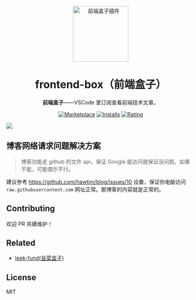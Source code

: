 <div align="center">
<img src="https://raw.staticdn.net/giscafer/vscode-frontend-box/master/resources/logo.png" alt="前端盒子插件" width="148"/>

# frontend-box（前端盒子）

**前端盒子**——VSCode 里订阅查看前端技术文章。

[![Marketplace](https://img.shields.io/visual-studio-marketplace/v/giscafer.frontend-box.svg?label=Marketplace&style=for-the-badge&logo=visual-studio-code)](https://marketplace.visualstudio.com/items?itemName=giscafer.frontend-box)
[![Installs](https://img.shields.io/visual-studio-marketplace/i/giscafer.frontend-box.svg?style=for-the-badge)](https://marketplace.visualstudio.com/items?itemName=giscafer.frontend-box)
[![Rating](https://img.shields.io/visual-studio-marketplace/stars/giscafer.frontend-box.svg?style=for-the-badge)](https://marketplace.visualstudio.com/items?itemName=giscafer.frontend-box)

</div>

![](https://raw.githubusercontent.com/giscafer/vscode-frontend-box/main/demo.png)

## 博客网络请求问题解决方案

> 博客功能走 github 的文件 api，保证 Google 能访问就保证没问题。如果不能，可能偶尔不行。

建议参考 https://github.com/hawtim/blog/issues/10 设置，保证你电脑访问 `raw.githubusercontent.com` 网址正常。那博客的内容就是正常的。

## Contributing

欢迎 PR 共建维护！

## Related

- [leek-fund(韭菜盒子)](https://github.com/giscafer/leek-fund)

## License

MIT
